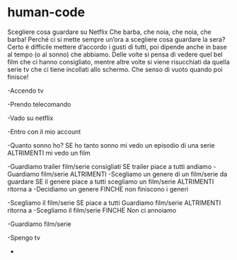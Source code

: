 # human-code
Scegliere cosa guardare su Netflix
Che barba, che noia, che noia, che barba!
Perché ci si mette sempre un’ora a scegliere cosa guardare la sera? Certo è difficile mettere d’accordo i gusti di tutti, poi dipende anche in base al tempo (o al sonno) che abbiamo. Delle volte si pensa di vedere quel bel film che ci hanno consigliato, mentre altre volte si viene risucchiati da quella serie tv che ci tiene incollati allo schermo. Che senso di vuoto quando poi finisce! 


-Accendo tv

-Prendo telecomando

-Vado su netflix

-Entro con il mio account

-Quanto sonno ho?
    SE ho tanto sonno
        mi vedo un episodio di una serie
    ALTRIMENTI
        mi vedo un film


-Guardiamo trailer film/serie consigliati
    SE trailer piace a tutti 
        andiamo -Guardiamo film/serie
    ALTRIMENTI
    -Scegliamo un genere di un film/serie da guardare
        SE il genere piace a tutti
            scegliamo un film/serie
        ALTRIMENTI
            ritorna a -Decidiamo un genere
            FINCHE
                non finiscono i generi

-Scegliamo il film/serie
    SE piace a tutti
        Guardiamo film/serie
    ALTRIMENTI
        ritorna a -Scegliamo il film/serie
        FINCHE
            Non ci annoiamo


-Guardiamo film/serie

-Spengo tv

-